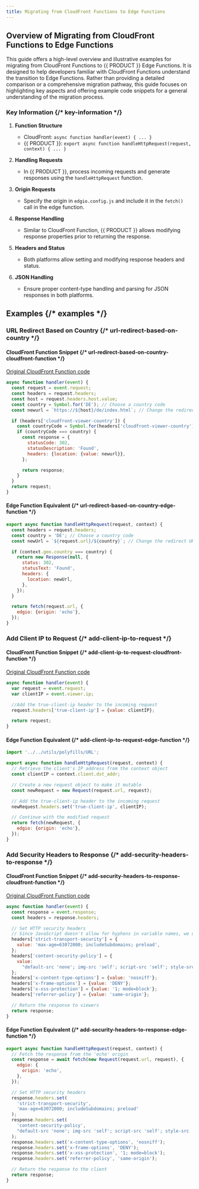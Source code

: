 ```yaml
---
title: Migrating from CloudFront Functions to Edge Functions
---
```


## Overview of Migrating from CloudFront Functions to Edge Functions

This guide offers a high-level overview and illustrative examples for migrating from CloudFront Functions to {{ PRODUCT }} Edge Functions. It is designed to help developers familiar with CloudFront Functions understand the transition to Edge Functions. Rather than providing a detailed comparison or a comprehensive migration pathway, this guide focuses on highlighting key aspects and offering example code snippets for a general understanding of the migration process.

### Key Information {/* key-information */}

1. **Function Structure**

   - CloudFront: `async function handler(event) { ... }`
   - {{ PRODUCT }}: `export async function handleHttpRequest(request, context) { ... }`

2. **Handling Requests**

   - In {{ PRODUCT }}, process incoming requests and generate responses using the `handleHttpRequest` function.

3. **Origin Requests**

   - Specify the origin in `edgio.config.js` and include it in the `fetch()` call in the edge function.

4. **Response Handling**

   - Similar to CloudFront Function, {{ PRODUCT }} allows modifying response properties prior to returning the response.

5. **Headers and Status**

   - Both platforms allow setting and modifying response headers and status.

6. **JSON Handling**

   - Ensure proper content-type handling and parsing for JSON responses in both platforms.

## Examples {/* examples */}

### URL Redirect Based on Country {/* url-redirect-based-on-country */}

#### CloudFront Function Snippet {/* url-redirect-based-on-country-cloudfront-function */}

[Original CloudFront Function code](https://docs.aws.amazon.com/AmazonCloudFront/latest/DeveloperGuide/example-function-redirect-url.html)

```js
async function handler(event) {
  const request = event.request;
  const headers = request.headers;
  const host = request.headers.host.value;
  const country = Symbol.for('DE'); // Choose a country code
  const newurl = `https://${host}/de/index.html`; // Change the redirect URL to your choice

  if (headers['cloudfront-viewer-country']) {
    const countryCode = Symbol.for(headers['cloudfront-viewer-country'].value);
    if (countryCode === country) {
      const response = {
        statusCode: 302,
        statusDescription: 'Found',
        headers: {location: {value: newurl}},
      };

      return response;
    }
  }
  return request;
}
```

#### Edge Function Equivalent {/* url-redirect-based-on-country-edge-function */}

```js
export async function handleHttpRequest(request, context) {
  const headers = request.headers;
  const country = 'DE'; // Choose a country code
  const newUrl = `${request.url}/${country}`; // Change the redirect URL to your choice

  if (context.geo.country === country) {
    return new Response(null, {
      status: 302,
      statusText: 'Found',
      headers: {
        location: newUrl,
      },
    });
  }

  return fetch(request.url, {
    edgio: {origin: 'echo'},
  });
}
```

### Add Client IP to Request {/* add-client-ip-to-request */}

#### CloudFront Function Snippet {/* add-client-ip-to-request-cloudfront-function */}

[Original CloudFront Function code](https://docs.aws.amazon.com/AmazonCloudFront/latest/DeveloperGuide/example-function-add-true-client-ip-header.html)

```js
async function handler(event) {
  var request = event.request;
  var clientIP = event.viewer.ip;

  //Add the true-client-ip header to the incoming request
  request.headers['true-client-ip'] = {value: clientIP};

  return request;
}
```

#### Edge Function Equivalent {/* add-client-ip-to-request-edge-function */}

```js
import '../../utils/polyfills/URL';

export async function handleHttpRequest(request, context) {
  // Retrieve the client's IP address from the context object
  const clientIP = context.client.dst_addr;

  // Create a new request object to make it mutable
  const newRequest = new Request(request.url, request);

  // Add the true-client-ip header to the incoming request
  newRequest.headers.set('true-client-ip', clientIP);

  // Continue with the modified request
  return fetch(newRequest, {
    edgio: {origin: 'echo'},
  });
}
```

### Add Security Headers to Response {/* add-security-headers-to-response */}

#### CloudFront Function Snippet {/* add-security-headers-to-response-cloudfront-function */}

[Original CloudFront Function code](https://docs.aws.amazon.com/AmazonCloudFront/latest/DeveloperGuide/example-function-add-security-headers.html)

```js
async function handler(event) {
  const response = event.response;
  const headers = response.headers;

  // Set HTTP security headers
  // Since JavaScript doesn't allow for hyphens in variable names, we use the dict["key"] notation
  headers['strict-transport-security'] = {
    value: 'max-age=63072000; includeSubdomains; preload',
  };
  headers['content-security-policy'] = {
    value:
      "default-src 'none'; img-src 'self'; script-src 'self'; style-src 'self'; object-src 'none'; frame-ancestors 'none'",
  };
  headers['x-content-type-options'] = {value: 'nosniff'};
  headers['x-frame-options'] = {value: 'DENY'};
  headers['x-xss-protection'] = {value: '1; mode=block'};
  headers['referrer-policy'] = {value: 'same-origin'};

  // Return the response to viewers
  return response;
}
```

#### Edge Function Equivalent {/* add-security-headers-to-response-edge-function */}

```js
export async function handleHttpRequest(request, context) {
  // Fetch the response from the 'echo' origin
  const response = await fetch(new Request(request.url, request), {
    edgio: {
      origin: 'echo',
    },
  });

  // Set HTTP security headers
  response.headers.set(
    'strict-transport-security',
    'max-age=63072000; includeSubdomains; preload'
  );
  response.headers.set(
    'content-security-policy',
    "default-src 'none'; img-src 'self'; script-src 'self'; style-src 'self'; object-src 'none'; frame-ancestors 'none'"
  );
  response.headers.set('x-content-type-options', 'nosniff');
  response.headers.set('x-frame-options', 'DENY');
  response.headers.set('x-xss-protection', '1; mode=block');
  response.headers.set('referrer-policy', 'same-origin');

  // Return the response to the client
  return response;
}
```
